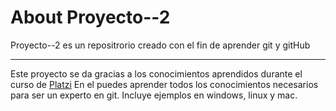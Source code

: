 # About Proyecto--2
<p>Proyecto--2 es un repositrorio creado con el fin de aprender git y gitHub</p>

------------

Este proyecto se da gracias a los conocimientos aprendidos durante el curso de <a href="platzi.com">Platzi</a>
En el puedes aprender todos los conocimientos necesarios para ser un experto en git.
Incluye ejemplos en windows, linux y mac.

